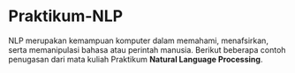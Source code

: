 # Praktikum-NLP
NLP merupakan kemampuan komputer dalam memahami, menafsirkan, serta memanipulasi bahasa atau perintah manusia. Berikut beberapa contoh penugasan dari mata kuliah Praktikum **Natural Language Processing**.
